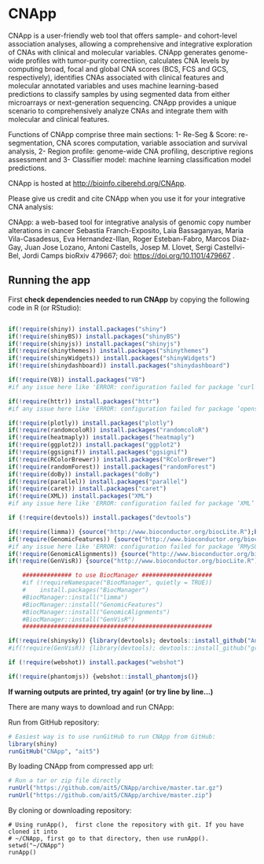 # CNApp ##
CNApp is a user-friendly web tool that offers sample- and cohort-level association analyses, allowing a comprehensive and integrative exploration of CNAs with clinical and molecular variables. CNApp generates genome-wide profiles with tumor-purity correctiion, calculates CNA levels by computing broad, focal and global CNA scores (BCS, FCS and GCS, respectively), identifies CNAs associated with clinical features and molecular annotated variables and uses machine learning-based predictions to classify samples by using segmented data from either microarrays or next-generation sequencing.
CNApp provides a unique scenario to comprehensively analyze CNAs and integrate them with molecular and clinical features.

Functions of CNApp comprise three main sections: 1- Re-Seg & Score: re-segmentation, CNA scores computation, variable association and survival analysis, 2- Region profile: genome-wide CNA profiling, descriptive regions assessment and 3- Classifier model: machine learning classification model predictions.

CNApp is hosted at http://bioinfo.ciberehd.org/CNApp. 

Please give us credit and cite CNApp when you use it for your integrative CNA analysis:

CNApp: a web-based tool for integrative analysis of genomic copy number alterations in cancer
Sebastia Franch-Exposito, Laia Bassaganyas, Maria Vila-Casadesus, Eva Hernandez-Illan, Roger Esteban-Fabro, Marcos Diaz-Gay, Juan Jose Lozano, Antoni Castells, Josep M. Llovet, Sergi Castellvi-Bel, Jordi Camps
bioRxiv 479667; doi: https://doi.org/10.1101/479667 .

## Running the app ##

First __check dependencies needed to run CNApp__ by copying the following code in R (or RStudio):


```R

if(!require(shiny)) install.packages("shiny")
if(!require(shinyBS)) install.packages("shinyBS")
if(!require(shinyjs)) install.packages("shinyjs")
if(!require(shinythemes)) install.packages("shinythemes")
if(!require(shinyWidgets)) install.packages("shinyWidgets")
if(!require(shinydashboard)) install.packages("shinydashboard")

if(!require(V8)) install.packages("V8")
#if any issue here like 'ERROR: configuration failed for package ‘curl’' or 'ERROR: configuration failed for package ‘V8’' follow printed instructions on your command-line window

if(!require(httr)) install.packages("httr")
#if any issue here like 'ERROR: configuration failed for package ‘openssl’' follow printed instructions on your command-line window

if(!require(plotly)) install.packages("plotly")
if(!require(randomcoloR)) install.packages("randomcoloR")
if(!require(heatmaply)) install.packages("heatmaply")
if(!require(ggplot2)) install.packages("ggplot2")
if(!require(ggsignif)) install.packages("ggsignif")
if(!require(RColorBrewer)) install.packages("RColorBrewer")
if(!require(randomForest)) install.packages("randomForest")
if(!require(doBy)) install.packages("doBy")
if(!require(parallel)) install.packages("parallel")
if(!require(caret)) install.packages("caret")
if(!require(XML)) install.packages("XML")
#if any issue here like 'ERROR: configuration failed for package ‘XML’' ty installing 'libxml2' into your OS

if (!require(devtools)) install.packages("devtools")

if(!require(limma)) {source("http://www.bioconductor.org/biocLite.R");biocLite("limma")}
if(!require(GenomicFeatures)) {source("http://www.bioconductor.org/biocLite.R");biocLite("GenomicFeatures")}
#if any issue here like 'ERROR: configuration failed for package ‘RMySQL’' ty installing 'libmysqlclient' into your OS
if(!require(GenomicAlignments)) {source("http://www.bioconductor.org/biocLite.R");biocLite("GenomicAlignments")}
if(!require(GenVisR)) {source("http://www.bioconductor.org/biocLite.R");biocLite("GenVisR")}

    ############## to use BiocManager ####################
    #if (!requireNamespace("BiocManager", quietly = TRUE))
    #    install.packages("BiocManager")
    #BiocManager::install("limma")
    #BiocManager::install("GenomicFeatures")
    #BiocManager::install("GenomicAlignments")
    #BiocManager::install("GenVisR")
    ######################################################

if(!require(shinysky)) {library(devtools); devtools::install_github("AnalytixWare/ShinySky")}
#if(!require(GenVisR)) {library(devtools); devtools::install_github("griffithlab/GenVisR")}

if (!require(webshot)) install.packages("webshot")

if(!require(phantomjs)) {webshot::install_phantomjs()}

```
**If warning outputs are printed, try again!**
**(or try line by line...)**


There are many ways to download and run CNApp:

Run from GitHub repository:

```R
# Easiest way is to use runGitHub to run CNApp from GitHub:
library(shiny)
runGitHub("CNApp", "ait5")
```

By loading CNApp from compressed app url:

```R
# Run a tar or zip file directly
runUrl("https://github.com/ait5/CNApp/archive/master.tar.gz")
runUrl("https://github.com/ait5/CNApp/archive/master.zip")
```
By cloning or downloading repository:
```
# Using runApp(),  first clone the repository with git. If you have cloned it into
# ~/CNApp, first go to that directory, then use runApp().
setwd("~/CNApp")
runApp()
```

